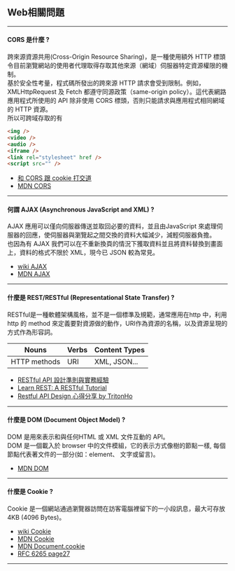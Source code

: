 ## Web相關問題
----------
#### CORS 是什麼 ?
跨來源資源共用(Cross-Origin Resource Sharing)，是一種使用額外 HTTP 標頭令目前瀏覽網站的使用者代理取得存取其他來源（網域）伺服器特定資源權限的機制。<br>
基於安全性考量，程式碼所發出的跨來源 HTTP 請求會受到限制。例如，XMLHttpRequest 及 Fetch 都遵守同源政策（same-origin policy）。這代表網路應用程式所使用的 API 除非使用 CORS 標頭，否則只能請求與應用程式相同網域的 HTTP 資源。<br>
所以可跨域存取的有
```html
<img />
<video />
<audio />
<iframe />
<link rel="stylesheet" href /> 
<script src="" />
```
- [和 CORS 跟 cookie 打交道](https://medium.com/d-d-mag/%E5%92%8C-cors-%E8%B7%9F-cookie-%E6%89%93%E4%BA%A4%E9%81%93-dd420ccc7399)
- [MDN CORS](https://developer.mozilla.org/zh-TW/docs/Web/HTTP/CORS)
----------
#### 何謂 AJAX (Asynchronous JavaScript and XML) ?
AJAX 應用可以僅向伺服器傳送並取回必要的資料，並且由JavaScript 來處理伺服器的回應，使伺服器與瀏覽起之間交換的資料大幅減少，減輕伺服器負擔。<br>
也因為有 AJAX 我們可以在不重新換頁的情況下獲取資料並且將資料替換到畫面上，資料的格式不限於 XML，現今已 JSON 較為常見。
- [wiki AJAX](https://zh.wikipedia.org/zh-tw/AJAX)
- [MDN AJAX](https://developer.mozilla.org/zh-TW/docs/Web/Guide/AJAX)
----------
#### 什麼是 REST/RESTful (Representational State Transfer) ?
RESTful是一種軟體架構風格，並不是一個標準及規範，通常應用在http 中，利用 http 的 method 來定義要對資源做的動作，URI作為資源的名稱，以及資源呈現的方式作為形容詞。

| Nouns        | Verbs | Content Types |
| ------------ | ----- | ------------- |
| HTTP methods | URI   | XML, JSON...  |

- [RESTful API 設計準則與實務經驗](https://www.webguide.nat.gov.tw/News_Content.aspx?n=531&s=2918)
- [Learn REST: A RESTful Tutorial](https://www.restapitutorial.com/) 
- [Restful API Design 心得分享 by TritonHo](https://github.com/TritonHo/slides/blob/master/Taipei%202016-04%20talk/RESTful%20API%20Design-tw-2.1.pdf) 
----------
#### 什麼是 DOM (Document Object Model) ?
DOM 是用來表示和與任何HTML 或 XML 文件互動的 API。<br>
DOM 是一個載入於 browser 中的文件模組，它的表示方式像樹的節點一樣, 每個節點代表著文件的一部分(如：element、 文字或留言)。
- [MDN DOM](https://developer.mozilla.org/zh-TW/docs/Web/API/Document_Object_Model)
----------
  #### 什麼是 Cookie ?
  Cookie 是一個網站通過瀏覽器訪問在訪客電腦裡留下的一小段訊息，最大可存放 4KB (4096 Bytes)。
- [wiki Cookie](https://zh.wikipedia.org/zh-tw/Cookie)
- [MDN Cookie](https://developer.mozilla.org/zh-TW/docs/Glossary/Cookie)
- [MDN Document.cookie](https://developer.mozilla.org/zh-CN/docs/Web/API/Document/cookie)
- [RFC 6265 page27](https://tools.ietf.org/html/rfc6265#page-27)
----------
